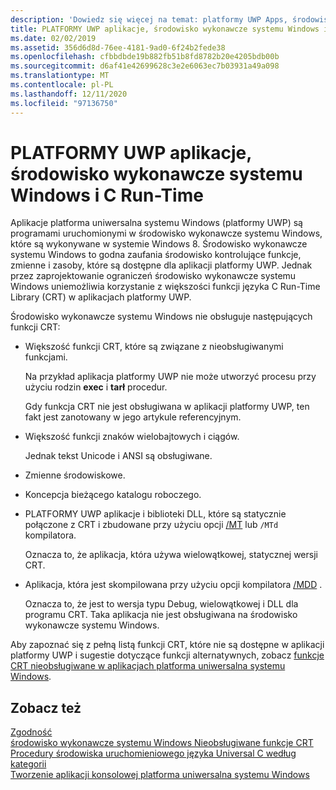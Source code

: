 ```yaml
---
description: 'Dowiedz się więcej na temat: platformy UWP Apps, środowisko wykonawcze systemu Windows i C Run-Time'
title: PLATFORMY UWP aplikacje, środowisko wykonawcze systemu Windows i C Run-Time
ms.date: 02/02/2019
ms.assetid: 356d6d8d-76ee-4181-9ad0-6f24b2fede38
ms.openlocfilehash: cfbbdbde19b882fb51b8fd8782b20e4205bdb00b
ms.sourcegitcommit: d6af41e42699628c3e2e6063ec7b03931a49a098
ms.translationtype: MT
ms.contentlocale: pl-PL
ms.lasthandoff: 12/11/2020
ms.locfileid: "97136750"
---
```

# <a name="uwp-apps-the-windows-runtime-and-the-c-run-time"></a>PLATFORMY UWP aplikacje, środowisko wykonawcze systemu Windows i C Run-Time

Aplikacje platforma uniwersalna systemu Windows (platformy UWP) są programami uruchomionymi w środowisko wykonawcze systemu Windows, które są wykonywane w systemie Windows 8. Środowisko wykonawcze systemu Windows to godna zaufania środowisko kontrolujące funkcje, zmienne i zasoby, które są dostępne dla aplikacji platformy UWP. Jednak przez zaprojektowanie ograniczeń środowisko wykonawcze systemu Windows uniemożliwia korzystanie z większości funkcji języka C Run-Time Library (CRT) w aplikacjach platformy UWP.

Środowisko wykonawcze systemu Windows nie obsługuje następujących funkcji CRT:

- Większość funkcji CRT, które są związane z nieobsługiwanymi funkcjami.

   Na przykład aplikacja platformy UWP nie może utworzyć procesu przy użyciu rodzin **exec** i **tarł** procedur.

   Gdy funkcja CRT nie jest obsługiwana w aplikacji platformy UWP, ten fakt jest zanotowany w jego artykule referencyjnym.

- Większość funkcji znaków wielobajtowych i ciągów.

   Jednak tekst Unicode i ANSI są obsługiwane.

- Zmienne środowiskowe.

- Koncepcja bieżącego katalogu roboczego.

- PLATFORMY UWP aplikacje i biblioteki DLL, które są statycznie połączone z CRT i zbudowane przy użyciu opcji [/MT](../build/reference/md-mt-ld-use-run-time-library.md) lub `/MTd` kompilatora.

   Oznacza to, że aplikacja, która używa wielowątkowej, statycznej wersji CRT.

- Aplikacja, która jest skompilowana przy użyciu opcji kompilatora [/MDD](../build/reference/md-mt-ld-use-run-time-library.md) .

   Oznacza to, że jest to wersja typu Debug, wielowątkowej i DLL dla programu CRT. Taka aplikacja nie jest obsługiwana na środowisko wykonawcze systemu Windows.

Aby zapoznać się z pełną listą funkcji CRT, które nie są dostępne w aplikacji platformy UWP i sugestie dotyczące funkcji alternatywnych, zobacz [funkcje CRT nieobsługiwane w aplikacjach platforma uniwersalna systemu Windows](../cppcx/crt-functions-not-supported-in-universal-windows-platform-apps.md).

## <a name="see-also"></a>Zobacz też

[Zgodność](../c-runtime-library/compatibility.md)<br/>
[środowisko wykonawcze systemu Windows Nieobsługiwane funkcje CRT](../c-runtime-library/windows-runtime-unsupported-crt-functions.md)<br/>
[Procedury środowiska uruchomieniowego języka Universal C według kategorii](../c-runtime-library/run-time-routines-by-category.md)<br/>
[Tworzenie aplikacji konsolowej platforma uniwersalna systemu Windows](/windows/uwp/launch-resume/console-uwp)
